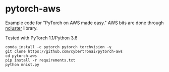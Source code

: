 # pytorch-aws
Example code for "PyTorch on AWS made easy." AWS bits are done through [ncluster](https://github.com/cybertronai/ncluster) library.

Tested with PyTorch 1.1/Python 3.6
```
conda install -c pytorch pytorch torchvision -y
git clone https://github.com/cybertronai/pytorch-aws
cd pytorch-aws
pip install -r requirements.txt
python mnist.py
```
